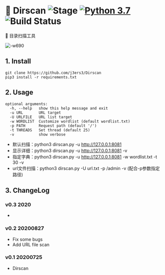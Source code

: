# 🍺 Dirscan ![Stage](https://img.shields.io/badge/Release-STABLE-brightgreen.svg)  [![Python 3.7](https://img.shields.io/badge/Python-3.7-yellow.svg)](http://www.python.org/download/) ![Build Status](https://img.shields.io/badge/Version-0.1-red.svg)

🎃 目录扫描工具

![-w690](media/15957398083981.jpg)

## 1. Install
```
git clone https://github.com/j3ers3/Dirscan
pip3 install -r requirements.txt
```

## 2. Usage
```
optional arguments:
  -h, --help   show this help message and exit
  -u URL       URL target
  -U URLFILE   URL list target
  -w WORDLIST  Customize wordlist (default wordlist.txt)
  -p PATH      Request path (default '/')
  -t THREADS   Set thread (default 25)
  -v           show verbose
```


- 默认扫描：python3 dirscan.py -u http://127.0.0.1:8081
- 显示详细：python3 dirscan.py -u http://127.0.0.1:8081 -v
- 指定字典：python3 dirscan.py -u http://127.0.0.1:8081 -w wordlist.txt -t 30 -v
- url文件扫描：python3 dirscan.py -U url.txt -p /admin -v (配合-p参数指定路径)

## 3. ChangeLog

### v0.3 2020
- 
### v0.2 20200827 
- Fix some bugs
- Add URL file scan

### v0.1 20200725 
- Dirscan